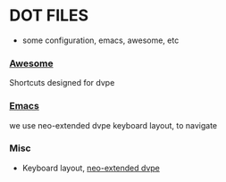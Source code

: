DOT FILES
=========

- some configuration, emacs, awesome, etc


### [Awesome](http://awesome.naquadah.org/wiki/Main_Page)
Shortcuts designed for dvpe

### [Emacs]()
we use neo-extended dvpe keyboard layout, to navigate 


### Misc
   - Keyboard layout, [neo-extended  dvpe](https://github.com/district10/neo_keyboard_layout)